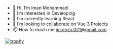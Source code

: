 - 👋 Hi, I’m Iman Mohammadi
- 👀 I’m interested in Developing
- 🌱 I’m currently learning React
- 💞️ I’m looking to collaborate on Vue 3 Projects
- 📫 How to reach me im.enzo.021@gmail.com

[![trophy](https://github-profile-trophy.vercel.app/?username=iEnzO233&theme=tokyonight)](https://github.com/ryo-ma/github-profile-trophy)
